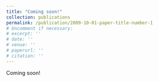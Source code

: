 ```yaml
---
title: "Coming soon!"
collection: publications
permalink: /publication/2009-10-01-paper-title-number-1
# Uncomment if necessary:
# excerpt: ''
# date: ''
# venue: ''
# paperurl: ''
# citation: ''
---
```


Coming soon!
